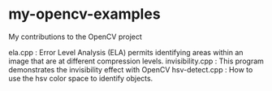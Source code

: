 # my-opencv-examples
My contributions to the OpenCV project

ela.cpp : Error Level Analysis (ELA) permits identifying areas within an image that are at different compression levels.
invisibility.cpp : This program demonstrates the invisibility effect with OpenCV 
hsv-detect.cpp : How to use the hsv color space to identify objects. 

